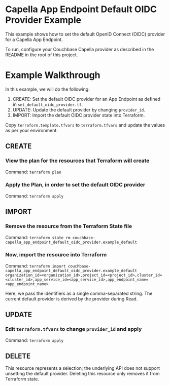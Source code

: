 # Capella App Endpoint Default OIDC Provider Example

This example shows how to set the default OpenID Connect (OIDC) provider for a Capella App Endpoint.

To run, configure your Couchbase Capella provider as described in the README in the root of this project.

# Example Walkthrough

In this example, we will do the following:

1. CREATE: Set the default OIDC provider for an App Endpoint as defined in `set_default_oidc_provider.tf`.
2. UPDATE: Update the default provider by changing `provider_id`.
3. IMPORT: Import the default OIDC provider state into Terraform.

Copy `terraform.template.tfvars` to `terraform.tfvars` and update the values as per your environment.

## CREATE
### View the plan for the resources that Terraform will create

Command: `terraform plan`

### Apply the Plan, in order to set the default OIDC provider

Command: `terraform apply`

## IMPORT
### Remove the resource from the Terraform State file

Command: `terraform state rm couchbase-capella_app_endpoint_default_oidc_provider.example_default`

### Now, import the resource into Terraform

Command: `terraform import couchbase-capella_app_endpoint_default_oidc_provider.example_default organization_id=<organization_id>,project_id=<project_id>,cluster_id=<cluster_id>,app_service_id=<app_service_id>,app_endpoint_name=<app_endpoint_name>`

Here, we pass the identifiers as a single comma-separated string. The current default provider is derived by the provider during Read.

## UPDATE
### Edit `terraform.tfvars` to change `provider_id` and apply

Command: `terraform apply`

## DELETE
This resource represents a selection; the underlying API does not support unsetting the default provider. Deleting this resource only removes it from Terraform state.

